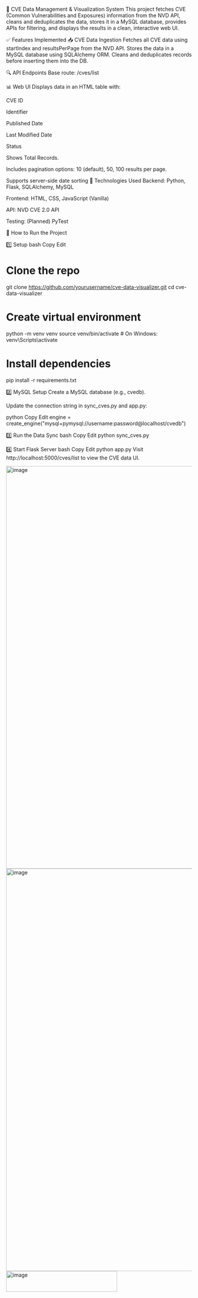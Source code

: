 🔐 CVE Data Management & Visualization System
This project fetches CVE (Common Vulnerabilities and Exposures) information from the NVD API, cleans and deduplicates the data, stores it in a MySQL database, provides APIs for filtering, and displays the results in a clean, interactive web UI.

✅ Features Implemented
📥 CVE Data Ingestion
          Fetches all CVE data using startIndex and resultsPerPage from the NVD API.
          Stores the data in a MySQL database using SQLAlchemy ORM.
          Cleans and deduplicates records before inserting them into the DB.

🔍 API Endpoints
  Base route: /cves/list

📊 Web UI
  Displays data in an HTML table with:

CVE ID

  Identifier

  Published Date

  Last Modified Date

  Status

  Shows Total Records.

Includes pagination options: 10 (default), 50, 100 results per page.

Supports server-side date sorting
🔄 Technologies Used
Backend: Python, Flask, SQLAlchemy, MySQL

Frontend: HTML, CSS, JavaScript (Vanilla)

API: NVD CVE 2.0 API

Testing: (Planned) PyTest

🚀 How to Run the Project

1️⃣ Setup
bash
Copy
Edit
# Clone the repo
git clone https://github.com/yourusername/cve-data-visualizer.git
cd cve-data-visualizer

# Create virtual environment
python -m venv venv
source venv/bin/activate  # On Windows: venv\Scripts\activate

# Install dependencies
pip install -r requirements.txt

2️⃣ MySQL Setup
Create a MySQL database (e.g., cvedb).

Update the connection string in sync_cves.py and app.py:

python
Copy
Edit
engine = create_engine("mysql+pymysql://username:password@localhost/cvedb")

3️⃣ Run the Data Sync
bash
Copy
Edit
python sync_cves.py

4️⃣ Start Flask Server
bash
Copy
Edit
python app.py
Visit http://localhost:5000/cves/list to view the CVE data UI.

<img width="1847" height="1089" alt="image" src="https://github.com/user-attachments/assets/3b51ca25-ef52-48a9-a646-81ca954223f0" />

<img width="1834" height="1089" alt="image" src="https://github.com/user-attachments/assets/c7b6d0e5-379f-42d5-9005-d9a9da76f696" />

<img width="301" height="56" alt="image" src="https://github.com/user-attachments/assets/64eb5a04-a33c-4295-812e-193245631560" />




